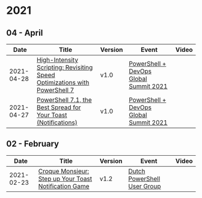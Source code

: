 # 2021

## 04 - April

| Date | Title | Version | Event | Video |
|------|-------|---------|-------|-------|
| 2021-04-28 | [High-Intensity Scripting: Revisiting Speed Optimizations with PowerShell 7](04%20-%20April/28%20-%20Summit%202021%20-%20High-Intensity%20Scripting) | v1.0 | [PowerShell + DevOps Global Summit 2021](https://events.devopscollective.org/event/powershell-devops-global-summit-2021/) |  |
| 2021-04-27 | [PowerShell 7.1, the Best Spread for Your Toast (Notifications)](04%20-%20April/27%20-%20Summit%202021%20-%20Toast%20Lightning%20Demo) | v1.0 | [PowerShell + DevOps Global Summit 2021](https://events.devopscollective.org/event/powershell-devops-global-summit-2021/) |  |

## 02 - February

| Date | Title | Version | Event | Video |
|------|-------|---------|-------|-------|
| 2021-02-23 | [Croque Monsieur: Step up Your Toast Notification Game](02%20-%20February/23%20-%20DuPSUG%20-%20Croque%20Monsieur) | v1.2 | [Dutch PowerShell User Group](http://dupsug.com/2021/02/21/virtual-dupsug-%f0%9f%a7%80%f0%9f%90%b1%e2%80%8d%f0%9f%91%a4-burnt-toast-sentinel-azure-devops/) |  |
